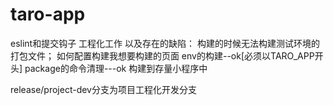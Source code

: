 # taro-app
eslint和提交钩子
工程化工作 以及存在的缺陷：
  构建的时候无法构建测试环境的打包文件；
  如何配置构建我想要构建的页面
  env的构建--ok[必须以TARO_APP开头]
  package的命令清理---ok
  构建到存量小程序中



release/project-dev分支为项目工程化开发分支
